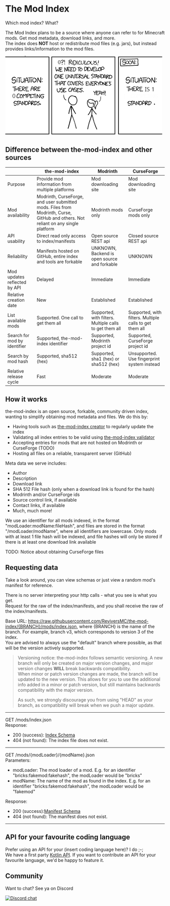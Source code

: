 # The Mod Index

Which mod index? What?

The Mod Index plans to be a source where anyone can refer to for Minecraft mods. Get mod metadata, download links, and more.  
The index does **NOT** host or redistribute mod files (e.g. jars), but instead provides links/information to the mod files.

![Competing standards meme](./assets/competingStandards.png)

## Difference between the-mod-index and other sources

|                              | the-mod-index                                                                                                                    | Modrinth                                                | CurseForge                                              |
|------------------------------|----------------------------------------------------------------------------------------------------------------------------------|---------------------------------------------------------|---------------------------------------------------------|
| Purpose                      | Provide mod information from multiple platforms                                                                                  | Mod downloading site                                    | Mod downloading site                                    |
| Mod availability             | Modrinth, CurseForge, and user submitted mods. Files from Modrinth, Curse, GitHub and others. Not reliant on any single platform | Modrinth mods only                                      | CurseForge mods only                                    |
| API usability                | Direct read only access to index/manifests                                                                                       | Open source REST api                                    | Closed source REST api                                  |
| Reliability                  | Manifests hosted on GitHub, entire index and tools are forkable                                                                  | UNKNOWN, Backend is open source and forkable            | UNKNOWN                                                 |
| Mod updates reflected by API | Delayed                                                                                                                          | Immediate                                               | Immediate                                               |
| Relative creation date       | New                                                                                                                              | Established                                             | Established                                             |
| List available mods          | Supported. One call to get them all                                                                                              | Supported, with filters. Multiple calls to get them all | Supported, with filters. Multiple calls to get them all |
| Search for mod by identifier | Supported, the-mod-index identifier                                                                                              | Supported, Modrinth project id                          | Supported, CurseForge project id                        |
| Search by mod hash           | Supported, sha512 (hex)                                                                                                          | Supported, sha1 (hex) or sha512 (hex)                   | Unsupported. Use fingerprint system instead             |
| Relative release cycle       | Fast                                                                                                                             | Moderate                                                | Moderate                                                |

## How it works
the-mod-index is an open source, forkable, community driven index, wanting to simplify obtaining mod metadata and files. We do this by:

- Having tools such as [the-mod-index creator](https://github.com/reviversmc/the-mod-index-creator) to regularly update the index
- Validating all index entries to be valid using [the-mod-index validator](https://github.com/reviversmc/the-mod-index-validation)
- Accepting entries for mods that are not hosted on Modrinth or CurseForge (TODO)
- Hosting all files on a reliable, transparent server (GitHub)

Meta data we serve includes:

- Author
- Description
- Download link
- SHA 512 File hash (only when a download link is found for the hash)
- Modrinth and/or CurseForge ids
- Source control link, if available
- Contact links, if available
- Much, much more!

We use an identifier for all mods indexed, in the format "modLoader:modName:fileHash", and files are stored in the format "/modLoader/modName", where all identifiers are lowercase.
Only mods with at least 1 file hash will be indexed, and file hashes will only be stored if there is at least one download link available

TODO: Notice about obtaining CurseForge files

## Requesting data
Take a look around, you can view schemas or just view a random mod's manifest for reference.

There is no server interpreting your http calls - what you see is what you get.  
Request for the raw of the index/manifests, and you shall receive the raw of the index/manifests.

Base URL: https://raw.githubusercontent.com/ReviversMC/the-mod-index/{BRANCH}/mods/index.json, where {BRANCH} is the name of the branch. For example, branch v3, which corresponds to version 3 of the index.  
You are advised to always use the "default" branch where possible, as that will be the version actively supported.

> Versioning notice: the-mod-index follows semantic versioning. A new branch will only be created on major version changes, and major version changes **WILL** break backwards compatibility.  
> When minor or patch version changes are made, the branch will be updated to the new version. This allows for you to use the additional info added in a minor or patch version, but still maintains backwards compatibility with the major version.
> 
> As such, we strongly discourage you from using "HEAD" as your branch, as compatibility will break when we push a major update.
---
GET /mods/index.json   
Response: 
- 200 (success): [Index Schema](/schema/indexSchema.json)  
- 404 (not found): The index file does not exist.
---
GET /mods/{modLoader}/{modName}.json  
Parameters:  
- modLoader: The mod loader of a mod. E.g. for an identifier "bricks:fakemod:fakehash", the modLoader would be "bricks"
- modName: The name of the mod as found in the index. E.g. for an identifier "bricks:fakemod:fakehash", the modLoader would be "fakemod"

Response: 
- 200 (success):[Manifest Schema](/schema/manifestSchema.json)
- 404 (not found): The manifest does not exist.
---

## API for your favourite coding language
Prefer using an API for your (insert coding language here)? I do ;-;  
We have a first party [Kotlin API](https://github.com/reviversmc/the-mod-index-api). If you want to contribute an API for your favourite language, we'd be happy to feature it.

## Community
Want to chat? See ya on Discord

[![Discord chat](https://img.shields.io/badge/chat%20on-discord-7289DA?logo=discord&logoColor=white)](https://discord.gg/6bTGYFppfz)